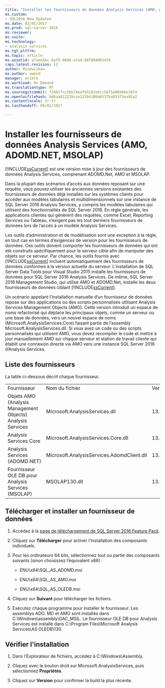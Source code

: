 ```yaml
---
title: "Installer les fournisseurs de données Analysis Services (AMO, ADOMD.NET, MSOLAP) | Documents Microsoft"
ms.custom:
- SQL2016_New_Updated
ms.date: 03/01/2017
ms.prod: sql-server-2016
ms.reviewer: 
ms.suite: 
ms.technology:
- analysis-services
ms.tgt_pltfrm: 
ms.topic: article
ms.assetid: a7aedabc-6af9-4698-a7a4-98f894001476
caps.latest.revision: 12
author: Minewiskan
ms.author: owend
manager: erikre
ms.workload: On Demand
ms.translationtype: MT
ms.sourcegitcommit: f3481fcc2bb74eaf93182e6cc58f5a06666e10f4
ms.openlocfilehash: bd6aa812228cce132b4180a8537ba853f3ea92a2
ms.contentlocale: fr-fr
ms.lasthandoff: 09/01/2017

---
```

# <a name="install-analysis-services-data-providers-amo-adomdnet-msolap"></a>Installer les fournisseurs de données Analysis Services (AMO, ADOMD.NET, MSOLAP)
  [!INCLUDE[ssCurrent](../../../includes/sscurrent-md.md)] est une version mise à jour des fournisseurs de données Analysis Services, comprenant ADOMD.Net, AMO et MSOLAP.  
  
 Dans la plupart des scénarios d’accès aux données reposant sur une requête, vous pouvez utiliser les anciennes versions existantes des fournisseurs de données déjà installés sur les systèmes clients pour accéder aux modèles tabulaires et multidimensionnels sur une instance de SQL Server 2016 Analysis Services, y compris les modèles tabulaires qui utilisent des fonctionnalités de SQL Server 2016. En règle générale, les applications clientes qui génèrent des requêtes, comme Excel, Reporting Services ou Tableau, n’exigent pas les tout derniers fournisseurs de données lors de l’accès à un modèle Analysis Services.  
  
 Les outils d’administration et de modélisation sont une exception à la règle, en tout cas en termes d’exigences de version pour les fournisseurs de données. Ces outils doivent comporter les fournisseurs de données qui ont été construits spécifiquement pour le serveur cible afin de manipuler des objets sur ce serveur. Par chance, les outils fournis avec [!INCLUDE[ssCurrent](../../../includes/sscurrent-md.md)] incluent automatiquement des fournisseurs de données conformes à la version actuelle du serveur.  L’installation de SQL Server Data Tools pour Visual Studio 2015 installe les fournisseurs de données pour SQL Server 2016 Analysis Services. De même, SQL Server 2016 Management Studio, qui utilise AMO et ADOMD.Net, installe les deux fournisseurs de données ciblant [!INCLUDE[ssCurrent](../../../includes/sscurrent-md.md)].  
  
 Un scénario appelant l’installation manuelle d’un fournisseur de données repose sur des applications ou des scripts personnalisés utilisant Analysis Services Management Objects (AMO). Cette version introduit un espace de noms refactorisé qui déplace les principaux objets, comme un serveur ou une base de données, vers un nouvel espace de noms (Microsoft.AnalysisServices.Core) faisant partie de l’assembly Microsoft.AnalysisServices.dll. Si vous avez un code ou des scripts personnalisés qui utilisent AMO, vous devez recompiler le code et mettre à jour manuellement AMO sur chaque serveur et station de travail cliente qui établit une connexion directe via AMO vers une instance SQL Server 2016 d’Analysis Services.  
  
## <a name="provider-list"></a>Liste des fournisseurs  
 La table ci-dessous décrit chaque fournisseur.  
  
||||  
|-|-|-|  
|Fournisseur|Nom du fichier|Version|  
|Objets AMO (Analysis Management Objects) Analysis Services|Microsoft.AnalysisServices.dll|13.0.0.0|  
|Analysis Services Core|Microsoft.AnalysisServices.Core.dll|13.0.0.0|  
|Analysis Services (ADOMD.NET)|Microsoft.AnalysisServices.AdomdClient.dll|13.0.0.0|  
|Fournisseur OLE DB pour Analysis Services (MSOLAP)|MSOLAP130.dll|13.0.0.0|  
  
## <a name="download-and-install-data-provider"></a>Télécharger et installer un fournisseur de données  
  
1.  Accédez à la [page de téléchargement de SQL Server 2016 Feature Pack](http://go.microsoft.com/fwlink/?LinkID=398150).  
  
2.  Cliquez sur **Télécharger** pour activer l’installation des composants individuels.  
  
3.  Pour les ordinateurs 64 bits, sélectionnez tout ou partie des composants suivants (sinon choisissez l’équivalent x86) :  
  
    -   ENU\x64\SQL_AS_ADOMD.msi  
  
    -   ENU\x64\SQL_AS_AMO.msi  
  
    -   ENU\x64\SQL_AS_OLEDB.msi  
  
4.  Cliquez sur **Suivant** pour télécharger les fichiers.  
  
5.  Exécutez chaque programme pour installer le fournisseur. Les assemblys ADO. MD et AMO sont installés dans C:\Windows\assembly\GAC_MSIL. Le fournisseur OLE DB pour Analysis Services est installé dans C:\Program Files\Microsoft Analysis Services\AS OLEDB\130.  
  
## <a name="verify-installation"></a>Vérifier l'installation  
  
1.  Dans l’Explorateur de fichiers, accédez à C:\Windows\Assembly.  
  
2.  Cliquez avec le bouton droit sur Microsoft.AnalysisServices, puis sélectionnez **Propriétés**.  
  
3.  Cliquez sur **Version** pour confirmer la build la plus récente.  
  
  

